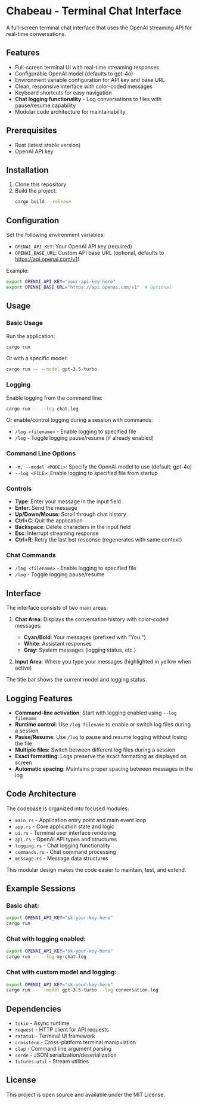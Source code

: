 # Chabeau - Terminal Chat Interface

A full-screen terminal chat interface that uses the OpenAI streaming API for real-time conversations.

## Features

- Full-screen terminal UI with real-time streaming responses
- Configurable OpenAI model (defaults to gpt-4o)
- Environment variable configuration for API key and base URL
- Clean, responsive interface with color-coded messages
- Keyboard shortcuts for easy navigation
- **Chat logging functionality** - Log conversations to files with pause/resume capability
- Modular code architecture for maintainability

## Prerequisites

- Rust (latest stable version)
- OpenAI API key

## Installation

1. Clone this repository
2. Build the project:
   ```bash
   cargo build --release
   ```

## Configuration

Set the following environment variables:

- `OPENAI_API_KEY`: Your OpenAI API key (required)
- `OPENAI_BASE_URL`: Custom API base URL (optional, defaults to https://api.openai.com/v1)

Example:
```bash
export OPENAI_API_KEY="your-api-key-here"
export OPENAI_BASE_URL="https://api.openai.com/v1"  # Optional
```

## Usage

### Basic Usage

Run the application:
```bash
cargo run
```

Or with a specific model:
```bash
cargo run -- --model gpt-3.5-turbo
```

### Logging

Enable logging from the command line:
```bash
cargo run -- --log chat.log
```

Or enable/control logging during a session with commands:
- `/log <filename>` - Enable logging to specified file
- `/log` - Toggle logging pause/resume (if already enabled)

### Command Line Options

- `-m, --model <MODEL>`: Specify the OpenAI model to use (default: gpt-4o)
- `--log <FILE>`: Enable logging to specified file from startup

### Controls

- **Type**: Enter your message in the input field
- **Enter**: Send the message
- **Up/Down/Mouse**: Scroll through chat history
- **Ctrl+C**: Quit the application
- **Backspace**: Delete characters in the input field
- **Esc**: Interrupt streaming response
- **Ctrl+R**: Retry the last bot response (regenerates with same context)

### Chat Commands

- `/log <filename>` - Enable logging to specified file
- `/log` - Toggle logging pause/resume

## Interface

The interface consists of two main areas:

1. **Chat Area**: Displays the conversation history with color-coded messages:
   - **Cyan/Bold**: Your messages (prefixed with "You:")
   - **White**: Assistant responses
   - **Gray**: System messages (logging status, etc.)

2. **Input Area**: Where you type your messages (highlighted in yellow when active)

The title bar shows the current model and logging status.

## Logging Features

- **Command-line activation**: Start with logging enabled using `--log filename`
- **Runtime control**: Use `/log filename` to enable or switch log files during a session
- **Pause/Resume**: Use `/log` to pause and resume logging without losing the file
- **Multiple files**: Switch between different log files during a session
- **Exact formatting**: Logs preserve the exact formatting as displayed on screen
- **Automatic spacing**: Maintains proper spacing between messages in the log

## Code Architecture

The codebase is organized into focused modules:

- `main.rs` - Application entry point and main event loop
- `app.rs` - Core application state and logic
- `ui.rs` - Terminal user interface rendering
- `api.rs` - OpenAI API types and structures
- `logging.rs` - Chat logging functionality
- `commands.rs` - Chat command processing
- `message.rs` - Message data structures

This modular design makes the code easier to maintain, test, and extend.

## Example Sessions

### Basic chat:
```bash
export OPENAI_API_KEY="sk-your-key-here"
cargo run
```

### Chat with logging enabled:
```bash
export OPENAI_API_KEY="sk-your-key-here"
cargo run -- --log my-chat.log
```

### Chat with custom model and logging:
```bash
export OPENAI_API_KEY="sk-your-key-here"
cargo run -- --model gpt-3.5-turbo --log conversation.log
```

## Dependencies

- `tokio` - Async runtime
- `reqwest` - HTTP client for API requests
- `ratatui` - Terminal UI framework
- `crossterm` - Cross-platform terminal manipulation
- `clap` - Command line argument parsing
- `serde` - JSON serialization/deserialization
- `futures-util` - Stream utilities

## License

This project is open source and available under the MIT License.
